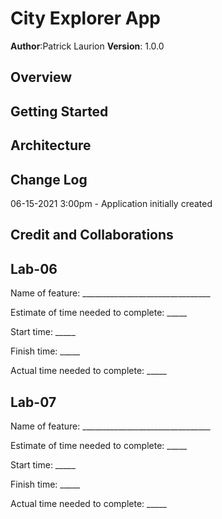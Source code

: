 # City Explorer App
**Author**:Patrick Laurion
**Version**: 1.0.0

## Overview

## Getting Started

## Architecture

## Change Log

06-15-2021 3:00pm - Application initially created



## Credit and Collaborations


## Lab-06
Name of feature: ________________________________

Estimate of time needed to complete: _____

Start time: _____

Finish time: _____

Actual time needed to complete: _____

## Lab-07
Name of feature: ________________________________

Estimate of time needed to complete: _____

Start time: _____

Finish time: _____

Actual time needed to complete: _____